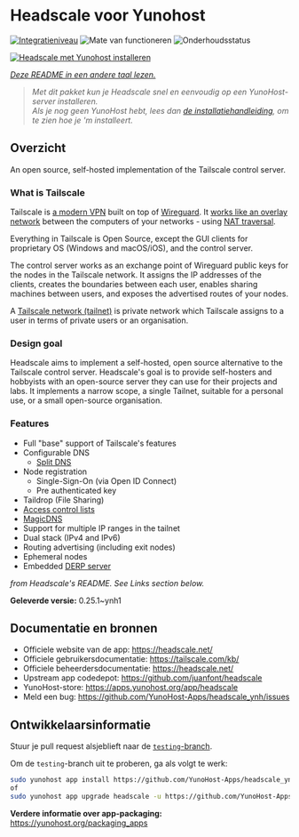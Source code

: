 <!--
NB: Deze README is automatisch gegenereerd door <https://github.com/YunoHost/apps/tree/master/tools/readme_generator>
Hij mag NIET handmatig aangepast worden.
-->

# Headscale voor Yunohost

[![Integratieniveau](https://apps.yunohost.org/badge/integration/headscale)](https://ci-apps.yunohost.org/ci/apps/headscale/)
![Mate van functioneren](https://apps.yunohost.org/badge/state/headscale)
![Onderhoudsstatus](https://apps.yunohost.org/badge/maintained/headscale)

[![Headscale met Yunohost installeren](https://install-app.yunohost.org/install-with-yunohost.svg)](https://install-app.yunohost.org/?app=headscale)

*[Deze README in een andere taal lezen.](./ALL_README.md)*

> *Met dit pakket kun je Headscale snel en eenvoudig op een YunoHost-server installeren.*  
> *Als je nog geen YunoHost hebt, lees dan [de installatiehandleiding](https://yunohost.org/install), om te zien hoe je 'm installeert.*

## Overzicht

An open source, self-hosted implementation of the Tailscale control server.

### What is Tailscale

Tailscale is [a modern VPN](https://tailscale.com/) built on top of
[Wireguard](https://www.wireguard.com/).
It [works like an overlay network](https://tailscale.com/blog/how-tailscale-works/)
between the computers of your networks - using
[NAT traversal](https://tailscale.com/blog/how-nat-traversal-works/).

Everything in Tailscale is Open Source, except the GUI clients for proprietary OS
(Windows and macOS/iOS), and the control server.

The control server works as an exchange point of Wireguard public keys for the
nodes in the Tailscale network. It assigns the IP addresses of the clients,
creates the boundaries between each user, enables sharing machines between users,
and exposes the advertised routes of your nodes.

A [Tailscale network (tailnet)](https://tailscale.com/kb/1136/tailnet/) is private
network which Tailscale assigns to a user in terms of private users or an
organisation.

### Design goal

Headscale aims to implement a self-hosted, open source alternative to the Tailscale
control server.
Headscale's goal is to provide self-hosters and hobbyists with an open-source
server they can use for their projects and labs.
It implements a narrow scope, a single Tailnet, suitable for a personal use, or a small
open-source organisation.

### Features


- Full "base" support of Tailscale's features
- Configurable DNS
  - [Split DNS](https://tailscale.com/kb/1054/dns/#using-dns-settings-in-the-admin-console)
- Node registration
  - Single-Sign-On (via Open ID Connect)
  - Pre authenticated key
- Taildrop (File Sharing)
- [Access control lists](https://tailscale.com/kb/1018/acls/)
- [MagicDNS](https://tailscale.com/kb/1081/magicdns)
- Support for multiple IP ranges in the tailnet
- Dual stack (IPv4 and IPv6)
- Routing advertising (including exit nodes)
- Ephemeral nodes
- Embedded [DERP server](https://tailscale.com/blog/how-tailscale-works/#encrypted-tcp-relays-derp)

*from Headscale's README. See Links section below.*


**Geleverde versie:** 0.25.1~ynh1
## Documentatie en bronnen

- Officiele website van de app: <https://headscale.net/>
- Officiele gebruikersdocumentatie: <https://tailscale.com/kb/>
- Officiele beheerdersdocumentatie: <https://headscale.net/>
- Upstream app codedepot: <https://github.com/juanfont/headscale>
- YunoHost-store: <https://apps.yunohost.org/app/headscale>
- Meld een bug: <https://github.com/YunoHost-Apps/headscale_ynh/issues>

## Ontwikkelaarsinformatie

Stuur je pull request alsjeblieft naar de [`testing`-branch](https://github.com/YunoHost-Apps/headscale_ynh/tree/testing).

Om de `testing`-branch uit te proberen, ga als volgt te werk:

```bash
sudo yunohost app install https://github.com/YunoHost-Apps/headscale_ynh/tree/testing --debug
of
sudo yunohost app upgrade headscale -u https://github.com/YunoHost-Apps/headscale_ynh/tree/testing --debug
```

**Verdere informatie over app-packaging:** <https://yunohost.org/packaging_apps>
